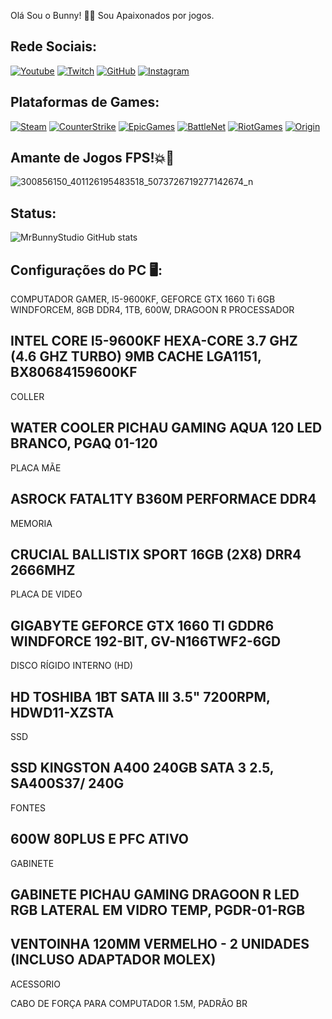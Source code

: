 Olá Sou o Bunny! 🐰🤓 Sou Apaixonados por jogos.

## Rede Sociais:

[![Youtube](https://img.shields.io/badge/YouTube-FF0000?style=for-the-badge&logo=youtube&logoColor=white)](https://www.youtube.com/channel/UC99_a6DoN-Bm95iDHLRy6kA)
[![Twitch](https://img.shields.io/badge/Twitch-9146FF?style=for-the-badge&logo=twitch&logoColor=white)](https://www.twitch.tv/mr_bunnystudio)
[![GitHub](https://img.shields.io/badge/GitHub-100000?style=for-the-badge&logo=github&logoColor=white)](https://github.com/MrBunnyStudio)
[![Instagram](https://img.shields.io/badge/Instagram-E4405F?style=for-the-badge&logo=instagram&logoColor=white)](https://www.instagram.com/marlosgocalves97/?theme=dark)

## Plataformas de Games:

[![Steam](https://img.shields.io/badge/Steam-000000?style=for-the-badge&logo=steam&logoColor=white)](https://steamcommunity.com/profiles/76561198823864191)
[![CounterStrike](https://img.shields.io/badge/Counter_Strike-000000?style=for-the-badge&logo=counter-strike&logoColor=white)]()
[![EpicGames](https://img.shields.io/badge/Epic%20Games-313131?style=for-the-badge&logo=Epic%20Games&logoColor=white)]()
[![BattleNet](https://img.shields.io/badge/Battle.net-000?style=for-the-badge&logo=battle.net&logoColor=148EFF)]()
[![RiotGames](https://img.shields.io/badge/Riot_Games-D32936?style=for-the-badge&logo=riot-games&logoColor=white)]()
[![Origin](https://img.shields.io/badge/Origin-148EFF?style=for-the-badge&logo=origin&logoColor=white)]()

## Amante de Jogos FPS!💥🔫
![300856150_401126195483518_5073726719277142674_n](https://user-images.githubusercontent.com/128391494/226398075-0dda8cd3-4bde-4bcd-ad23-553f7190b053.jpg)

## Status: 
![ MrBunnyStudio GitHub stats](https://github-readme-stats.vercel.app/api?username=MrBunnyStudio&show_icons=true&theme=dark)

## Configurações do PC 🖥️:

COMPUTADOR GAMER, I5-9600KF, GEFORCE GTX 1660 Ti 
6GB WINDFORCEM, 8GB DDR4, 1TB, 600W, DRAGOON R PROCESSADOR

INTEL CORE I5-9600KF HEXA-CORE 3.7 GHZ (4.6 GHZ TURBO) 9MB
CACHE LGA1151, BX80684159600KF
-----------------------------------------------------------
COLLER

WATER COOLER PICHAU GAMING AQUA 120 LED BRANCO, PGAQ 01-120
-----------------------------------------------------------
PLACA MÃE 

ASROCK FATAL1TY B360M PERFORMACE DDR4
-----------------------------------------------------------
MEMORIA 

CRUCIAL BALLISTIX SPORT 16GB (2X8) DRR4 2666MHZ
-----------------------------------------------------------
PLACA DE VIDEO 

GIGABYTE GEFORCE GTX 1660 TI GDDR6 WINDFORCE 192-BIT,
GV-N166TWF2-6GD
-----------------------------------------------------------
DISCO RÍGIDO INTERNO (HD)

HD TOSHIBA 1BT SATA III 3.5" 7200RPM, HDWD11-XZSTA
-----------------------------------------------------------
SSD 

SSD KINGSTON A400 240GB SATA 3 2.5, SA400S37/ 240G
-----------------------------------------------------------
FONTES

600W 80PLUS E PFC ATIVO
-----------------------------------------------------------
GABINETE

GABINETE PICHAU GAMING DRAGOON R LED RGB LATERAL EM VIDRO 
TEMP, PGDR-01-RGB
-----------------------------------------------------------
VENTOINHA 120MM VERMELHO - 2 UNIDADES (INCLUSO ADAPTADOR 
MOLEX)
-----------------------------------------------------------
ACESSORIO 

CABO DE FORÇA PARA COMPUTADOR 1.5M, PADRÃO BR
